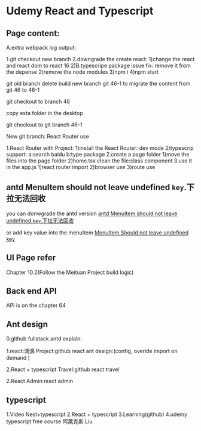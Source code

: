 # Udemy React and Typescript

## Page content:

A.extra webpack log output:

1.git checkout new branch
2.downgrade the create react:
1)change the react and react dom to react 16
2)B.typescripe package issue fix:
remove it from the depense
2)remove the node modules
3)npm i
4)npm start

git old branch delete
build new branch git 46-1
to migrate the content from git  46 to 46-1


git checkout to branch 46

copy exta folder in the desktop

git checkout to git branch 46-1

New git branch: React Router use

1.React Router with Project:
1)install the React Router: dev mode
2)typescrip support:
a:search baidu
b:type package
2.create a page folder
1)move the files into the page folder
2)home.tsx clean the file:class component
3.use it in the app.js
1)react router import
2)browser use
3)route use



## antd MenuItem should not leave undefined `key`.下拉无法回收

you can donwgrade the antd version 
[antd MenuItem should not leave undefined `key`.下拉无法回收](https://blog.csdn.net/lizhen_software/article/details/117691861)


or add key value into the menuItem
[MenuItem Should not leave undefined key](https://www.inflearn.com/questions/321408)


## UI Page refer
Chapter 10.2(Follow the Meituan Project build logic)
## Back end API
API is on the chapter 64


## Ant design

0.github fullstack antd explain:

1.react:滴滴 Project:github react ant design:(config, overide import on demand )

2.React + typescript Travel:github react travel

2.React Admin:react admin


## typescript
1.Video Nest+typescript
2.React + typescript
3.Learning(github)
4.udemy typescript free course 阿莱克斯 Liu



